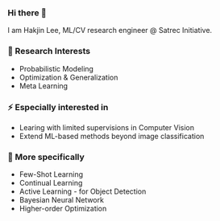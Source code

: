 ### Hi there 👋
I am Hakjin Lee, ML/CV research engineer @ Satrec Initiative.

### 🔭 Research Interests
* Probabilistic Modeling
* Optimization & Generalization
* Meta Learning

### ⚡ Especially interested in
* Learing with limited supervisions in Computer Vision
* Extend ML-based methods beyond image classification

### 🤔 More specifically
* Few-Shot Learning
* Continual Learning
* Active Learning - for Object Detection
* Bayesian Neural Network
* Higher-order Optimization

<!--
**nijkah/nijkah** is a ✨ _special_ ✨ repository because its `README.md` (this file) appears on your GitHub profile.

Here are some ideas to get you started:

- 🔭 I’m currently working on ...
- 🌱 I’m currently learning ...
- 👯 I’m looking to collaborate on ...
- 🤔 I’m looking for help with ...
- 💬 Ask me about ...
- 📫 How to reach me: ...
- 😄 Pronouns: ...
- ⚡ Fun fact: ...
-->

